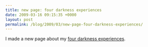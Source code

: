 ```yaml
---
title: new page: four darkness experiences
date: 2009-03-16 09:15:35 +0000
layout: post
permalink: /blog/2009/03/new-page-four-darkness-experiences/
---
```


I made a new page about my [four darkness experiences][1].

   [1]: /reports/four-darkness-experiences/
